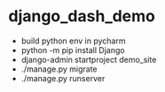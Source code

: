 # django_dash_demo

- build python env in pycharm
- python -m pip install Django
- django-admin startproject demo_site
- ./manage.py migrate
- ./manage.py runserver